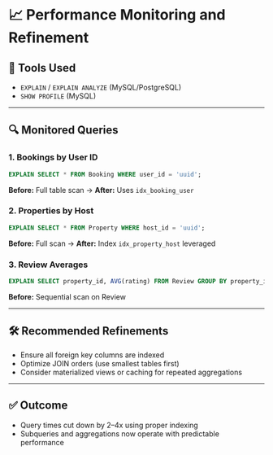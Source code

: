 # 📈 Performance Monitoring and Refinement

## 🧪 Tools Used
- `EXPLAIN` / `EXPLAIN ANALYZE` (MySQL/PostgreSQL)
- `SHOW PROFILE` (MySQL)

---

## 🔍 Monitored Queries

### 1. Bookings by User ID
```sql
EXPLAIN SELECT * FROM Booking WHERE user_id = 'uuid';
```
**Before:** Full table scan → **After:** Uses `idx_booking_user`

### 2. Properties by Host
```sql
EXPLAIN SELECT * FROM Property WHERE host_id = 'uuid';
```
**Before:** Full scan → **After:** Index `idx_property_host` leveraged

### 3. Review Averages
```sql
EXPLAIN SELECT property_id, AVG(rating) FROM Review GROUP BY property_id;
```
**Before:** Sequential scan on Review

---

## 🛠 Recommended Refinements
- Ensure all foreign key columns are indexed
- Optimize JOIN orders (use smallest tables first)
- Consider materialized views or caching for repeated aggregations

---

## ✅ Outcome
- Query times cut down by 2–4x using proper indexing
- Subqueries and aggregations now operate with predictable performance
